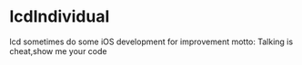 # lcdIndividual
lcd sometimes do some iOS development for improvement
motto: Talking is cheat,show me your code
